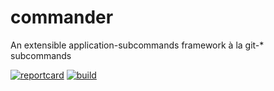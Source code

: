 # commander

An extensible application-subcommands framework à la git-* subcommands

[![reportcard](https://goreportcard.com/badge/github.com/gomatic/commander)](https://goreportcard.com/report/github.com/gomatic/commander)
[![build](https://travis-ci.org/gomatic/commander.svg?branch=master)](https://travis-ci.org/gomatic/commander)
